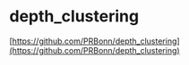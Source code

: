 # depth_clustering

[https://github.com/PRBonn/depth_clustering](https://github.com/PRBonn/depth_clustering)
